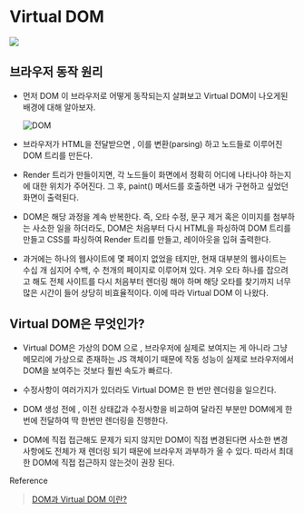 # Virtual DOM

<image src="https://i.imgur.com/u6YnxUS.png">

## 브라우저 동작 원리

- 먼저 DOM 이 브라우저로 어떻게 동작되는지 살펴보고 Virtual DOM이 나오게된 배경에 대해 알아보자.

  ![DOM](https://www.html5rocks.com/en/tutorials/internals/howbrowserswork/webkitflow.png)

- 브라우저가 HTML을 전달받으면 , 이를 변환(parsing) 하고 노드들로 이루어진 DOM 트리를 만든다.

- Render 트리가 만들이지면, 각 노드들이 화면에서 정확히 어디에 나타나야 하는지에 대한 위치가 주어진다. 그 후, paint() 메서드를 호출하면 내가 구현하고 싶었던 화면이 출력된다.

- DOM은 해당 과정을 계속 반복한다. 즉, 오타 수정, 문구 제거 혹은 이미지를 첨부하는 사소한 일을 하더라도, DOM은 처음부터 다시 HTML을 파싱하여 DOM 트리를 만들고 CSS를 파싱하여 Render 트리를 만들고, 레이아웃을 입혀 출력한다.

- 과거에는 하나의 웹사이트에 몇 페이지 없었을 테지만, 현재 대부분의 웹사이트는 수십 개 심지어 수백, 수 천개의 페이지로 이루어져 있다. 겨우 오타 하나를 잡으려고 해도 전체 사이트를 다시 처음부터 렌더링 해야 하며 해당 오타를 찾기까지 너무 많은 시간이 들어 상당히 비효율적이다. 이에 따라 Virtual DOM 이 나왔다.

## Virtual DOM은 무엇인가?

- Virtual DOM은 가상의 DOM 으로 , 브라우저에 실제로 보여지는 게 아니라 그냥 메모리에 가상으로 존재하는 JS 객체이기 때문에 작동 성능이 실제로 브라우저에서 DOM을 보여주는 것보다 훨씬 속도가 빠르다.

- 수정사항이 여러가지가 있더라도 Virtual DOM은 한 번만 렌더링을 일으킨다.

- DOM 생성 전에 , 이전 상태값과 수정사항을 비교하여 달라진 부분만 DOM에게 한번에 전달하여 딱 한번만 렌더링을 진행한다.

- DOM에 직접 접근해도 문제가 되지 않지만 DOM이 직접 변경된다면 사소한 변경 사항에도 전체가 재 렌더링 되기 때문에 브라우저 과부하가 올 수 있다. 따라서 최대한 DOM에 직접 접근하지 않는것이 권장 된다.

Reference

> [DOM과 Virtual DOM 이란?](https://www.howdy-mj.me/dom/what-is-dom/)
